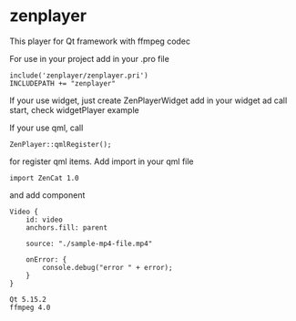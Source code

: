# zenplayer

This player for Qt framework with ffmpeg codec

For use in your project add in your .pro file 

``` 
include('zenplayer/zenplayer.pri')
INCLUDEPATH += "zenplayer"
```

If your use widget, just create ZenPlayerWidget add in your widget ad call start, check widgetPlayer example

If your use qml, call 

```
ZenPlayer::qmlRegister();
```

for register qml items. Add import in your qml file

```
import ZenCat 1.0
```

and add component

```
Video {
    id: video
    anchors.fill: parent

    source: "./sample-mp4-file.mp4"

    onError: {
        console.debug("error " + error);
    }
}
```

```
Qt 5.15.2
ffmpeg 4.0
```
